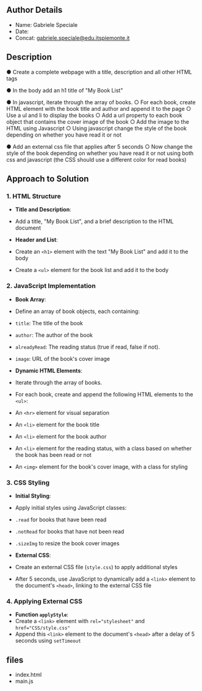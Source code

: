 ## Author Details

* Name: Gabriele Speciale
* Date: 
* Concat: gabriele.speciale@edu.itspiemonte.it



## Description
● Create a complete webpage with a title, description and all other HTML tags

● In the body add an h1 title of "My Book List"

● In javascript, iterate through the array of books.
  ○ For each book, create HTML element with the book title and author and append it to the 
    page
  ○ Use a ul and li to display the books
  ○ Add a url property to each book object that contains the cover image of the book
  ○ Add the image to the HTML using Javascript
  ○ Using javascript change the style of the book depending on whether you have read it or not

● Add an external css file that applies after 5 seconds
  ○ Now change the style of the book depending on whether you have read it or not using both 
    css and javascript (the CSS should use a different color for read books)






## Approach to Solution

### 1. HTML Structure
- **Title and Description**:
- Add a title, "My Book List", and a brief description to the HTML document
  
- **Header and List**:
- Create an `<h1>` element with the text "My Book List" and add it to the body
- Create a `<ul>` element for the book list and add it to the body

### 2. JavaScript Implementation
- **Book Array**:
- Define an array of book objects, each containing:
- `title`: The title of the book
- `author`: The author of the book
- `alreadyRead`: The reading status (true if read, false if not).
- `image`: URL of the book's cover image

- **Dynamic HTML Elements**:
- Iterate through the array of books.
- For each book, create and append the following HTML elements to the `<ul>`:
- An `<hr>` element for visual separation
- An `<li>` element for the book title
- An `<li>` element for the book author
- An `<li>` element for the reading status, with a class based on whether the book has been read or not
- An `<img>` element for the book's cover image, with a class for styling

### 3. CSS Styling
- **Initial Styling**:
- Apply initial styles using JavaScript classes:
- `.read` for books that have been read
- `.notRead` for books that have not been read
- `.sizeImg` to resize the book cover images

- **External CSS**:
- Create an external CSS file (`style.css`) to apply additional styles
- After 5 seconds, use JavaScript to dynamically add a `<link>` element to the document's `<head>`, linking to the external CSS file

### 4. Applying External CSS
- **Function `applyStyle`**:
- Create a `<link>` element with `rel="stylesheet"` and `href="CSS/style.css"`
- Append this `<link>` element to the document's `<head>` after a delay of 5 seconds using `setTimeout`







## files

* index.html
* main.js